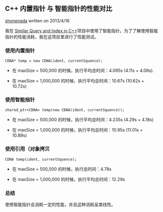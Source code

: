 ## C++ 内置指针 与 智能指针的性能对比
  [shonenada](http://shonenada.com) written on 2013/4/16

我在 [Similar Query and Index in C++](http://bitbucket.org/shonenada/sqai-in-cpp)项目中使用了智能指针。为了了解使用智能指针的性能消耗，我在这项目里进行了性能测试。

### 使用内置指针
    CDNA* temp = new CDNA(ident, currentSquence);

* 在 maxSize = 500,000 的时候，执行平均总时间：4.095s (4.11s + 4.08s).

* 在 maxSize = 1,000,000 的时候，执行平均总时间：10.67s (10.62s + 10.72s)

### 使用智能指针
    shared_ptr<CDNA> temp(new CDNA(ident, currentSquence));

* 在 maxSize = 500,000 的时候，执行平均总时间：4.235s (4.29s + 4.18s)

* 在 maxSize = 1,000,000 的时候，执行平均总时间：10.95s (11.01s + 10.89s)

### 使用引用（对象拷贝
    CDNA temp(ident, currentSquence);

* 在 maxSize = 500,000 的时候，执行总时间：4.78s
 
* 在 maxSize = 1,000,000 的时候，执行平均总时间：12.29s

### 总结
使用智能指针会消耗一定的性能，并且这种消耗呈类线性。

